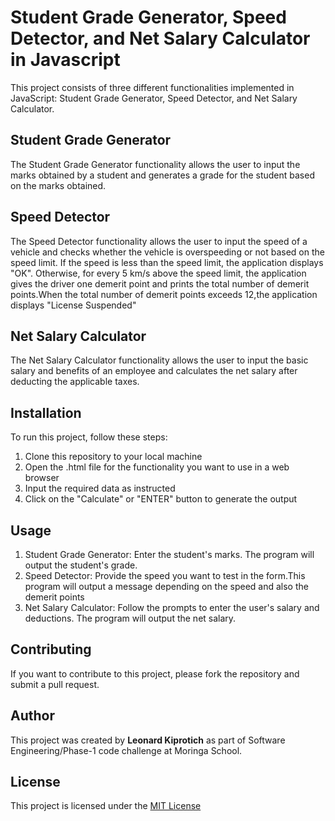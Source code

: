 # Student Grade Generator, Speed Detector, and Net Salary Calculator in Javascript

<p>This project consists of three different functionalities implemented in JavaScript: Student Grade Generator, Speed Detector, and Net Salary Calculator.</p>

<h2>Student Grade Generator</h2>
<p>The Student Grade Generator functionality allows the user to input the marks obtained by a student and generates a grade for the student based on the marks obtained.</p>

<h2>Speed Detector</h2>
<p>The Speed Detector functionality allows the user to input the speed of a vehicle and checks whether the vehicle is overspeeding or not based on the speed limit. If the speed is less than the speed limit, the application displays "OK". Otherwise, for every 5 km/s above the speed limit, the application gives the driver one demerit point and prints the total number of demerit points.When the total number of demerit points exceeds 12,the application displays "License Suspended"</p>

<h2>Net Salary Calculator</h2>
<p>The Net Salary Calculator functionality allows the user to input the basic salary and benefits of an employee and calculates the net salary after deducting the applicable taxes.</p>

<h2>Installation</h2>
<p>To run this project, follow these steps: </p>
<ol>
<li>Clone this repository to your local machine</li> 
<li>Open the .html file for the functionality you want to use in a web browser</li>
<li>Input the required data as instructed</li>
<li>Click on the "Calculate" or "ENTER" button to generate the output</li>
</ol>

<h2>Usage</h2>
<ol>
<li>Student Grade Generator: Enter the student's marks. The program will output the student's grade.</li>

<li>Speed Detector: Provide the speed you want to test in the form.This program will output a message depending on the speed and also the demerit points</li>

<li>Net Salary Calculator: Follow the prompts to enter the user's salary and deductions. The program will output the net salary.</li>
</ol>

<h2>Contributing</h2>
<p>If you want to contribute to this project, please fork the repository and submit a pull request.</p>

<h2>Author</h2>
<p>This project was created by <strong>Leonard Kiprotich</strong> as part of Software Engineering/Phase-1 code challenge at Moringa School.</p>

<h2>License</h2>
<p>This project is licensed under the <a href="README.md">MIT License</a></p>





